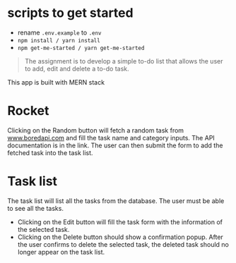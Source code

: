 
# scripts to get started

- rename `.env.example` to `.env`
- `npm install / yarn install`
- `npm get-me-started / yarn get-me-started`

> The assignment is to develop a simple to-do list that allows the user to add, edit and delete a to-do task.

This app is built with MERN stack

# Rocket

Clicking on the Random button will fetch a random task from www.boredapi.com and
fill the task name and category inputs. The API documentation is in the link. The user can then submit
the form to add the fetched task into the task list.

# Task list

The task list will list all the tasks from the database. The user must be able to see all the tasks.

- Clicking on the Edit button will fill the task form with the information of the selected task.
- Clicking on the Delete button should show a confirmation popup. After the user confirms to
delete the selected task, the deleted task should no longer appear on the task list.
